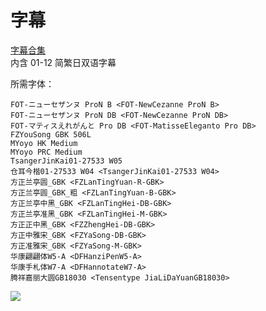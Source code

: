 # 字幕

[字幕合集](https://github.com/Nekomoekissaten-SUB/Nekomoekissaten-kin-Subs/releases/download/subtitles_pkg/180-kimimimi_Web_JPCH.7z)  
内含 01-12 简繁日双语字幕

所需字体：
```
FOT-ニューセザンヌ ProN B <FOT-NewCezanne ProN B>
FOT-ニューセザンヌ ProN DB <FOT-NewCezanne ProN DB>
FOT-マティスえれがんと Pro DB <FOT-MatisseEleganto Pro DB>
FZYouSong GBK 506L
MYoyo HK Medium
MYoyo PRC Medium
TsangerJinKai01-27533 W05
仓耳今楷01-27533 W04 <TsangerJinKai01-27533 W04>
方正兰亭圆_GBK <FZLanTingYuan-R-GBK>
方正兰亭圆_GBK_粗 <FZLanTingYuan-B-GBK>
方正兰亭中黑_GBK <FZLanTingHei-DB-GBK>
方正兰亭准黑_GBK <FZLanTingHei-M-GBK>
方正正中黑_GBK <FZZhengHei-DB-GBK>
方正中雅宋_GBK <FZYaSong-DB-GBK>
方正准雅宋_GBK <FZYaSong-M-GBK>
华康翩翩体W5-A <DFHanziPenW5-A>
华康手札体W7-A <DFHannotateW7-A>
腾祥嘉丽大圆GB18030 <Tensentype JiaLiDaYuanGB18030>
```

![](https://nekomoe.pages.dev/images/2021-10/180-kimimimi.png)